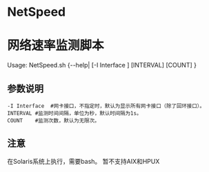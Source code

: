 NetSpeed
========
# 网络速率监测脚本 #


Usage: NetSpeed.sh {--help| [-I Interface ] [INTERVAL] [COUNT] }


## 参数说明 ##

    -I Interface  #网卡接口，不指定时，默认为显示所有网卡接口（除了回环接口）。
    INTERVAL #监测时间间隔，单位为秒，默认时间隔为1s。
    COUNT	 #监测次数，默认为无限次。

## 注意 ##

在Solaris系统上执行，需要bash。
暂不支持AIX和HPUX
##